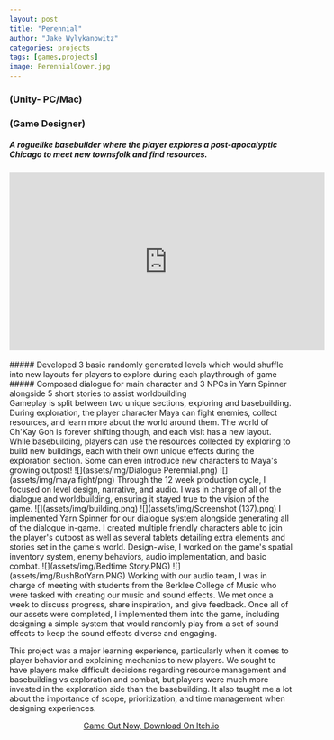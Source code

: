 ```yaml
---
layout: post
title: "Perennial"
author: "Jake Wylykanowitz"
categories: projects
tags: [games,projects]
image: PerennialCover.jpg
---
```


### (Unity- PC/Mac)
### (Game Designer)
##### A roguelike basebuilder where the player explores a post-apocalyptic Chicago to meet new townsfolk and find resources.
<p align = "center"><iframe width="560" height="315" src="https://www.youtube.com/embed/EwRKUGWPt04" title="PERENNIAL Trailer" 
frameborder="0" allow="accelerometer; autoplay; clipboard-write; encrypted-media; gyroscope; picture-in-picture; web-share" allowfullscreen></iframe></p>
##### Developed 3 basic randomly generated levels which would shuffle into new layouts for players to explore during each playthrough of game
##### Composed dialogue for main character and 3 NPCs in Yarn Spinner alongside 5 short stories to assist worldbuilding
<br>
Gameplay is split between two unique sections, exploring and basebuilding. During exploration, the player character Maya can fight enemies, collect resources, and learn more about the world around them. The world of Ch'Kay Goh is forever shifting though, and each visit has a new layout. While basebuilding, players can use the resources collected by exploring to build new buildings, each with their own unique effects during the exploration section. Some can even introduce new characters to Maya's growing outpost! 
![](assets/img/Dialogue Perennial.png)
![](assets/img/maya fight/png)
Through the 12 week production cycle, I focused on level design, narrative, and audio. I was in charge of all of the dialogue and worldbuilding, ensuring it stayed true to the vision of the game.
![](assets/img/building.png)
![](assets/img/Screenshot (137).png)
I implemented Yarn Spinner for our dialogue system alongside generating all of the dialogue in-game. I created multiple friendly characters able to join the player's outpost as well as several tablets detailing extra elements and stories set in the game's world. 
Design-wise, I worked on the game's spatial inventory system, enemy behaviors, audio implementation, and basic combat. 
![](assets/img/Bedtime Story.PNG)
![](assets/img/BushBotYarn.PNG)
Working with our audio team, I was in charge of meeting with students from the Berklee College of Music who were tasked with creating our music and sound effects. We met once a week to discuss progress, share inspiration, and give feedback. Once all of our assets were completed, I implemented them into the game, including designing a simple system that would randomly play from a set of sound effects to keep the sound effects diverse and engaging.

This project was a major learning experience, particularly when it comes to player behavior and explaining mechanics to new players. We sought to have players make difficult decisions regarding resource management and basebuilding vs exploration and combat, but players were much more invested in the exploration side than the basebuilding. It also taught me a lot about the importance of scope, prioritization, and time management when designing experiences.
<p align = "center"><a href = "https://lsyu.itch.io/perennial">Game Out Now, Download On Itch.io</a></p>
